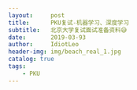 ```yaml
---
layout:     post
title:      PKU复试-机器学习、深度学习
subtitle:   北京大学复试面试准备资料😅
date:       2019-03-93
author:     IdiotLeo
header-img: img/beach_real_1.jpg
catalog: true
tags:
    - PKU
---
```

